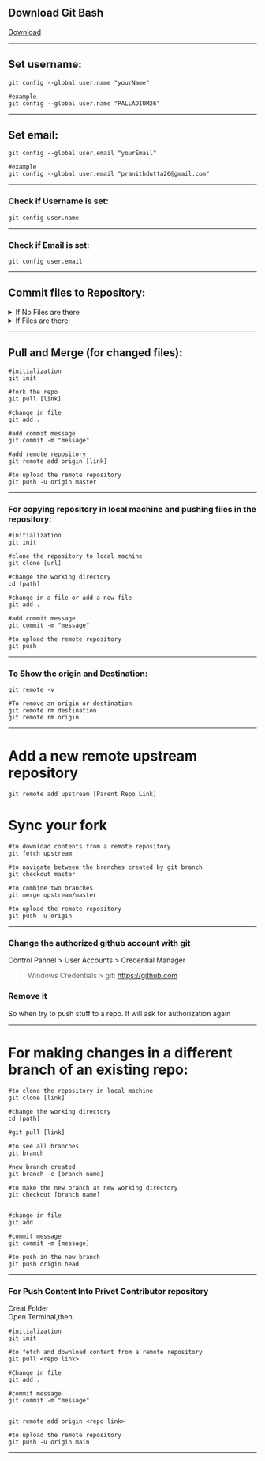 ## Download Git Bash  
[Download](https://www.git-scm.com/)  

---  
## Set username:  

```
git config --global user.name "yourName"

#example
git config --global user.name "PALLADIUM26"
```  
---  
## Set email:  

```
git config --global user.email "yourEmail"

#example
git config --global user.email "pranithdutta26@gmail.com"
```  
---  
 
### Check if Username is set:  

```
git config user.name
```  
---  
### Check if Email is set:  

```
git config user.email
```  
---  

## Commit files to Repository:

<details>

<summary>If No Files are there</summary>  
 
 
``` 
#initialization
git init

#to add README file
git add README.md


#for adding all files
git add . 


#for adding particular file
git add [file name]


#commit message
git commit -m "message"


#renaming Branch
git branch -M main


#add remote repository
git remote add origin [link]


#to upload the remote repository
git push -u origin main
```  

</details>

<details>

<summary>If Files are there:</summary>


```
#initialization
git init

#Show working tree status
git status

#for adding all files
git add . 

#Show working tree status  
git status

#for adding particular file
git add [file name]

#Show working tree status
git status

#commit message
git commit -m "message"

#Show working tree status
git status

#renaming Branch
git branch -M main


#add remote repository
git remote add origin [link]

#to fetch and download content from a remote repository
git pull origin main --allow-unrelate-history


#to upload the remote repository
git push -u origin main
```  
</details>  

---  

## Pull and Merge (for changed files):  

```
#initialization
git init

#fork the repo
git pull [link]

#change in file
git add .

#add commit message
git commit -m "message"

#add remote repository
git remote add origin [link]

#to upload the remote repository
git push -u origin master
```
---  

### For copying repository in local machine and pushing files in the repository:


```
#initialization
git init

#clone the repository to local machine
git clone [url]

#change the working directory
cd [path] 

#change in a file or add a new file
git add .

#add commit message
git commit -m "message"

#to upload the remote repository
git push
```  
---  

### To Show the origin and Destination:  

```
git remote -v

#To remove an origin or destination
git remote rm destination
git remote rm origin
```  
---  

# Add a new remote upstream repository  

```
git remote add upstream [Parent Repo Link]
```  

# Sync your fork  

```
#to download contents from a remote repository
git fetch upstream

#to navigate between the branches created by git branch
git checkout master

#to combine two branches
git merge upstream/master

#to upload the remote repository
git push -u origin
```  

---  

### Change the authorized github account with git  

Control Pannel > User Accounts > Credential Manager  
> Windows Credentials > git: https://github.com  

### Remove it  
So when try to push stuff to a repo. It will ask for authorization again  

---  

# For making changes in a different branch of an existing repo:

```
#to clone the repository in local machine
git clone [link]

#change the working directory
cd [path]

#git pull [link]

#to see all branches
git branch 

#new branch created
git branch -c [branch name] 

#to make the new branch as new working directory
git checkout [branch name] 


#change in file
git add .

#commit message
git commit -m [message]

#to push in the new branch
git push origin head 
```  

---  

### For Push Content Into Privet Contributor repository

Creat Folder  
Open Terminal,then  
  
```
#initialization
git init

#to fetch and download content from a remote repository
git pull <repo link>

#Change in file
git add .

#commit message
git commit -m "message"


git remote add origin <repo link>

#to upload the remote repository
git push -u origin main
```  

---  